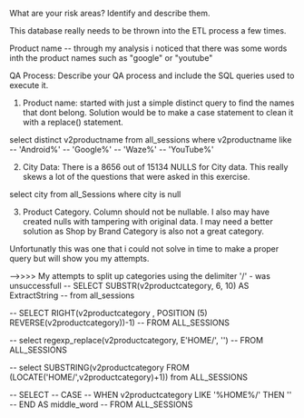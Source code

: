 What are your risk areas? Identify and describe them.

This database really needs to be thrown into the ETL process a few times.

Product name -- through my analysis i noticed that there was some words inth
the product names such as "google" or "youtube"


QA Process:
Describe your QA process and include the SQL queries used to execute it.

1) Product name:  started with just a simple distinct query to find the names that
		dont belong.  Solution would be to make a case statement to clean
		it with a replace() statement.


select distinct v2productname
from all_sessions
where v2productname like
-- 'Android%' 
-- 'Google%' 
-- 'Waze%'
-- 'YouTube%'

2) City Data: There is a 8656 out of 15134 NULLS for City data.  This really skews a lot of
the questions that were asked in this exercise. 

select city from 
all_Sessions
where city is null

3) Product Category.  Column should not be nullable. I also may have created nulls with tampering 
with original data.  I may need a better solution as Shop by Brand Category is also not a great
category.

Unfortunatly this was one that i could not solve in time to make a proper query but will show you my 
attempts. 

-->>>> My attempts to split up categories using the delimiter '/' - was unsuccessfull
-- SELECT SUBSTR(v2productcategory, 6, 10) AS ExtractString
-- from all_sessions


-- SELECT RIGHT(v2productcategory , POSITION (5) REVERSE(v2productcategory))-1)
-- FROM ALL_SESSIONS

-- select regexp_replace(v2productcategory, E'HOME/', '')
-- FROM ALL_SESSIONS

-- select SUBSTRING(v2productcategory FROM (LOCATE('HOME/',v2productcategory)+1)) from ALL_SESSIONS

-- SELECT
--   CASE
--     WHEN v2productcategory LIKE '%HOME%/' THEN ''
--   END AS middle_word
-- FROM ALL_SESSIONS
